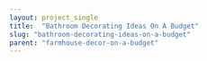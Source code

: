 ```yaml
---
layout: project_single
title:  "Bathroom Decorating Ideas On A Budget"
slug: "bathroom-decorating-ideas-on-a-budget"
parent: "farmhouse-decor-on-a-budget"
---
```

 